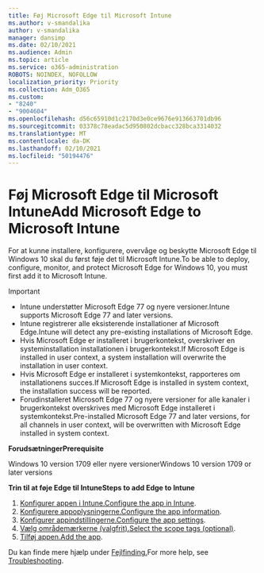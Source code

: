 ```yaml
---
title: Føj Microsoft Edge til Microsoft Intune
ms.author: v-smandalika
author: v-smandalika
manager: dansimp
ms.date: 02/10/2021
ms.audience: Admin
ms.topic: article
ms.service: o365-administration
ROBOTS: NOINDEX, NOFOLLOW
localization_priority: Priority
ms.collection: Adm_O365
ms.custom:
- "8240"
- "9004604"
ms.openlocfilehash: d56c65910d1c2170d3e0ce9676e913663701db96
ms.sourcegitcommit: 03378c78eadac5d950802dcbacc328bca3314032
ms.translationtype: MT
ms.contentlocale: da-DK
ms.lasthandoff: 02/10/2021
ms.locfileid: "50194476"
---
```

# <a name="add-microsoft-edge-to-microsoft-intune"></a><span data-ttu-id="0146e-102">Føj Microsoft Edge til Microsoft Intune</span><span class="sxs-lookup"><span data-stu-id="0146e-102">Add Microsoft Edge to Microsoft Intune</span></span>

<span data-ttu-id="0146e-103">For at kunne installere, konfigurere, overvåge og beskytte Microsoft Edge til Windows 10 skal du først føje det til Microsoft Intune.</span><span class="sxs-lookup"><span data-stu-id="0146e-103">To be able to deploy, configure, monitor, and protect Microsoft Edge for Windows 10, you must first add it to Microsoft Intune.</span></span>

> [!IMPORTANT]
- <span data-ttu-id="0146e-104">Intune understøtter Microsoft Edge 77 og nyere versioner.</span><span class="sxs-lookup"><span data-stu-id="0146e-104">Intune supports Microsoft Edge 77 and later versions.</span></span>
- <span data-ttu-id="0146e-105">Intune registrerer alle eksisterende installationer af Microsoft Edge.</span><span class="sxs-lookup"><span data-stu-id="0146e-105">Intune will detect any pre-existing installations of Microsoft Edge.</span></span>
- <span data-ttu-id="0146e-106">Hvis Microsoft Edge er installeret i brugerkontekst, overskriver en systeminstallation installationen i brugerkontekst.</span><span class="sxs-lookup"><span data-stu-id="0146e-106">If Microsoft Edge is installed in user context, a system installation will overwrite the installation in user context.</span></span>
- <span data-ttu-id="0146e-107">Hvis Microsoft Edge er installeret i systemkontekst, rapporteres om installationens succes.</span><span class="sxs-lookup"><span data-stu-id="0146e-107">If Microsoft Edge is installed in system context, the installation success will be reported.</span></span>
- <span data-ttu-id="0146e-108">Forudinstalleret Microsoft Edge 77 og nyere versioner for alle kanaler i brugerkontekst overskrives med Microsoft Edge installeret i systemkontekst.</span><span class="sxs-lookup"><span data-stu-id="0146e-108">Pre-installed Microsoft Edge 77 and later versions, for all channels in user context, will be overwritten with Microsoft Edge installed in system context.</span></span>

<span data-ttu-id="0146e-109">**Forudsætninger**</span><span class="sxs-lookup"><span data-stu-id="0146e-109">**Prerequisite**</span></span>

<span data-ttu-id="0146e-110">Windows 10 version 1709 eller nyere versioner</span><span class="sxs-lookup"><span data-stu-id="0146e-110">Windows 10 version 1709 or later versions</span></span>

<span data-ttu-id="0146e-111">**Trin til at føje Edge til Intune**</span><span class="sxs-lookup"><span data-stu-id="0146e-111">**Steps to add Edge to Intune**</span></span>

1. <span data-ttu-id="0146e-112">[Konfigurer appen i Intune.](https://docs.microsoft.com/mem/intune/apps/apps-windows-edge)</span><span class="sxs-lookup"><span data-stu-id="0146e-112">[Configure the app in Intune](https://docs.microsoft.com/mem/intune/apps/apps-windows-edge).</span></span>
2. <span data-ttu-id="0146e-113">[Konfigurere appoplysningerne.](https://docs.microsoft.com/mem/intune/apps/apps-windows-edge)</span><span class="sxs-lookup"><span data-stu-id="0146e-113">[Configure the app information](https://docs.microsoft.com/mem/intune/apps/apps-windows-edge).</span></span>
3. <span data-ttu-id="0146e-114">[Konfigurer appindstillingerne.](https://docs.microsoft.com/mem/intune/apps/apps-windows-edge)</span><span class="sxs-lookup"><span data-stu-id="0146e-114">[Configure the app settings](https://docs.microsoft.com/mem/intune/apps/apps-windows-edge).</span></span>
4. <span data-ttu-id="0146e-115">[Vælg områdemærkerne (valgfrit).](https://docs.microsoft.com/mem/intune/apps/apps-windows-edge)</span><span class="sxs-lookup"><span data-stu-id="0146e-115">[Select the scope tags (optional)](https://docs.microsoft.com/mem/intune/apps/apps-windows-edge).</span></span>
5. <span data-ttu-id="0146e-116">[Tilføj appen.](https://docs.microsoft.com/mem/intune/apps/apps-windows-edge)</span><span class="sxs-lookup"><span data-stu-id="0146e-116">[Add the app](https://docs.microsoft.com/mem/intune/apps/apps-windows-edge).</span></span>

<span data-ttu-id="0146e-117">Du kan finde mere hjælp under [Fejlfinding.](https://docs.microsoft.com/mem/intune/apps/apps-windows-edge)</span><span class="sxs-lookup"><span data-stu-id="0146e-117">For more help, see [Troubleshooting](https://docs.microsoft.com/mem/intune/apps/apps-windows-edge).</span></span>




